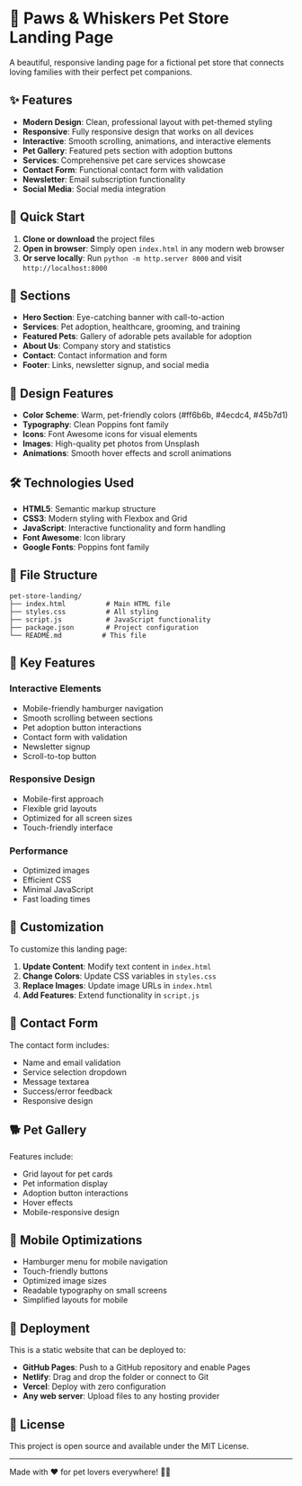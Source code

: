 # 🐾 Paws & Whiskers Pet Store Landing Page

A beautiful, responsive landing page for a fictional pet store that connects loving families with their perfect pet companions.

## ✨ Features

- **Modern Design**: Clean, professional layout with pet-themed styling
- **Responsive**: Fully responsive design that works on all devices
- **Interactive**: Smooth scrolling, animations, and interactive elements
- **Pet Gallery**: Featured pets section with adoption buttons
- **Services**: Comprehensive pet care services showcase
- **Contact Form**: Functional contact form with validation
- **Newsletter**: Email subscription functionality
- **Social Media**: Social media integration

## 🚀 Quick Start

1. **Clone or download** the project files
2. **Open in browser**: Simply open `index.html` in any modern web browser
3. **Or serve locally**: Run `python -m http.server 8000` and visit `http://localhost:8000`

## 📱 Sections

- **Hero Section**: Eye-catching banner with call-to-action
- **Services**: Pet adoption, healthcare, grooming, and training
- **Featured Pets**: Gallery of adorable pets available for adoption
- **About Us**: Company story and statistics
- **Contact**: Contact information and form
- **Footer**: Links, newsletter signup, and social media

## 🎨 Design Features

- **Color Scheme**: Warm, pet-friendly colors (#ff6b6b, #4ecdc4, #45b7d1)
- **Typography**: Clean Poppins font family
- **Icons**: Font Awesome icons for visual elements
- **Images**: High-quality pet photos from Unsplash
- **Animations**: Smooth hover effects and scroll animations

## 🛠️ Technologies Used

- **HTML5**: Semantic markup structure
- **CSS3**: Modern styling with Flexbox and Grid
- **JavaScript**: Interactive functionality and form handling
- **Font Awesome**: Icon library
- **Google Fonts**: Poppins font family

## 📂 File Structure

```
pet-store-landing/
├── index.html          # Main HTML file
├── styles.css          # All styling
├── script.js           # JavaScript functionality
├── package.json        # Project configuration
└── README.md          # This file
```

## 🌟 Key Features

### Interactive Elements
- Mobile-friendly hamburger navigation
- Smooth scrolling between sections
- Pet adoption button interactions
- Contact form with validation
- Newsletter signup
- Scroll-to-top button

### Responsive Design
- Mobile-first approach
- Flexible grid layouts
- Optimized for all screen sizes
- Touch-friendly interface

### Performance
- Optimized images
- Efficient CSS
- Minimal JavaScript
- Fast loading times

## 🎯 Customization

To customize this landing page:

1. **Update Content**: Modify text content in `index.html`
2. **Change Colors**: Update CSS variables in `styles.css`
3. **Replace Images**: Update image URLs in `index.html`
4. **Add Features**: Extend functionality in `script.js`

## 📧 Contact Form

The contact form includes:
- Name and email validation
- Service selection dropdown
- Message textarea
- Success/error feedback
- Responsive design

## 🐕 Pet Gallery

Features include:
- Grid layout for pet cards
- Pet information display
- Adoption button interactions
- Hover effects
- Mobile-responsive design

## 📱 Mobile Optimizations

- Hamburger menu for mobile navigation
- Touch-friendly buttons
- Optimized image sizes
- Readable typography on small screens
- Simplified layouts for mobile

## 🚀 Deployment

This is a static website that can be deployed to:
- **GitHub Pages**: Push to a GitHub repository and enable Pages
- **Netlify**: Drag and drop the folder or connect to Git
- **Vercel**: Deploy with zero configuration
- **Any web server**: Upload files to any hosting provider

## 📝 License

This project is open source and available under the MIT License.

---

Made with ❤️ for pet lovers everywhere! 🐶🐱